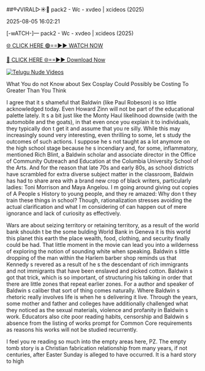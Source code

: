 ##®️√VIRAL▷☀️👄    pack2 - Wc - xvdeo &#124; xcideos (2025)

2025-08-05 16:02:21



[-wATCH-]—    pack2 - Wc - xvdeo &#124; xcideos (2025)

[🌐 CLICK HERE 🟢==►► WATCH NOW](https://www.youtucams.com/tracking/githubcom)

[🔴 CLICK HERE 🌐==►► Download Now](https://www.youtucams.com/tracking/githubcom)

[![Telugu Nude Videos](https://i.imgur.com/dJHk4Zq.gif)](https://www.youtucams.com/tracking/githubcom)



What You do not Know about Sex Cosplay Could Possibly be Costing To Greater Than You Think

I agree that it s shameful that Baldwin (like Paul Robeson) is so little acknowledged today. Even Howard Zinn will not be part of the educational palette lately. It s a bit just like the Monty Haul likelihood downside (with the automobile and the goats), in that even once you explain it to individuals, they typically don t get it and assume that you re silly. While this may increasingly sound very interesting, even thrilling to some, let s study the outcomes of such actions.  I suppose he s not taught as a lot anymore on the high school stage because he s incendiary and, for some, inflammatory,  mentioned Rich Blint, a Baldwin scholar and associate director in the Office of Community Outreach and Education at the Columbia University School of the Arts. And for the reason that late  70s and early  80s, as school districts have scrambled for extra diverse subject matter in the classroom, Baldwin has had to share area with a brand new crop of black writers, particularly ladies: Toni Morrison and Maya Angelou. I m going around giving out copies of A People s History to young people, and they re amazed:  Why don t they train these things in school? Though, rationalization stresses avoiding the actual clarification and what I m considering of can happen out of mere ignorance and lack of curiosity as effectively.

Wars are about seizing territory or retaining territory, as a result of the world bank shouldn t be the some bulding World Bank in Geneva it is this world this planet this earth the place wealth, food, clothing, and security finally could be had. That little moment in the movie can lead you into a wilderness of exploring the notion of  sounding white  when speaking. Baldwin s little dropping of  the man within the Harlem barber shop  reminds us that Kennedy s revered as a result of he s the descendant of rich immigrants and not  immigrants  that have been enslaved and picked cotton. Baldwin s got that trick, which is so important, of structuring his talking in order that there are little zones that repeat earlier zones. For a author and speaker of Baldwin s caliber that sort of thing comes naturally. Where Baldwin s rhetoric really involves life is when he s delivering it live. Through the years, some mother and father and colleges have additionally challenged what they noticed as the sexual materials, violence and profanity in Baldwin s work. Educators also cite poor reading habits, censorship and Baldwin s absence from the listing of works prompt for Common Core requirements as reasons his works will not be studied recurrently.

I feel you re reading so much into the empty areas here, PZ. The empty tomb story is a Christian fabrication relationship from many years, if not centuries, after Easter Sunday is alleged to have occurred. It is a hard story to high